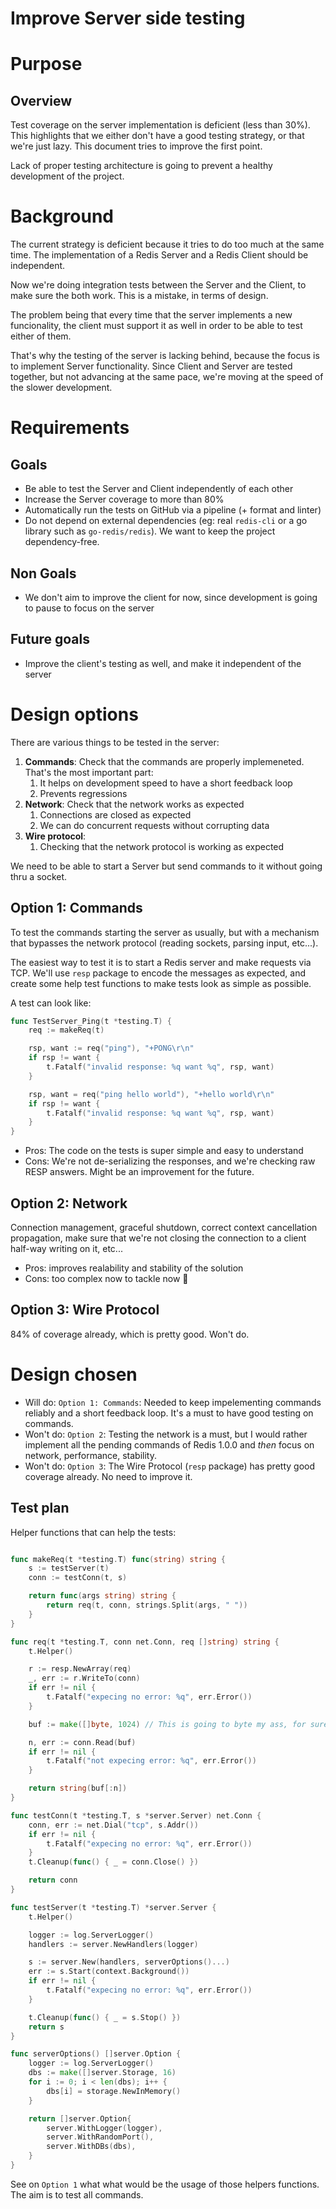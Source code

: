 Improve Server side testing
==============================

# Purpose

## Overview

Test coverage on the server implementation is deficient (less than 30%). This highlights that we either don't have a good testing strategy, or that we're just lazy. This document tries to improve the first point.

Lack of proper testing architecture is going to prevent a healthy development of the project.
 

# Background

The current strategy is deficient because it tries to do too much at the same time. The implementation of a Redis Server and a Redis Client should be independent.

Now we're doing integration tests between the Server and the Client, to make sure the both work. This is a mistake, in terms of design.

The problem being that every time that the server implements a new funcionality, the client must support it as well in order to be able to test either of them.

That's why the testing of the server is lacking behind, because the focus is to implement Server functionality. Since Client and Server are tested together, but not advancing at the same pace, we're moving at the speed of the slower development.


# Requirements

## Goals

* Be able to test the Server and Client independently of each other
* Increase the Server coverage to more than 80%
* Automatically run the tests on GitHub via a pipeline (+ format and linter)
* Do not depend on external dependencies (eg: real `redis-cli` or a go library such as `go-redis/redis`). We want to keep the project dependency-free.


## Non Goals

* We don't aim to improve the client for now, since development is going to pause to focus on the server

## Future goals

* Improve the client's testing as well, and make it independent of the server


# Design options

There are various things to be tested in the server:

1. **Commands**: Check that the commands are properly implemeneted. That's the most important part:
	1. It helps on development speed to have a short feedback loop
	1. Prevents regressions
1. **Network**: Check that the network works as expected
	1. 	Connections are closed as expected
	1. We can do concurrent requests without corrupting data
1. **Wire protocol**:
	1. Checking that the network protocol is working as expected


We need to be able to start a Server but send commands to it without going thru a socket. 


## Option 1: Commands

To test the commands starting the server as usually, but with a mechanism that bypasses the network protocol (reading sockets, parsing input, etc...).

The easiest way to test it is to start a Redis server and make requests via TCP. We'll use `resp` package to encode the messages as expected, and create some help test functions to make tests look as simple as possible.

A test can look like:

```go
func TestServer_Ping(t *testing.T) {
	req := makeReq(t)

	rsp, want := req("ping"), "+PONG\r\n"
	if rsp != want {
		t.Fatalf("invalid response: %q want %q", rsp, want)
	}

	rsp, want = req("ping hello world"), "+hello world\r\n"
	if rsp != want {
		t.Fatalf("invalid response: %q want %q", rsp, want)
	}
}
```


* Pros: The code on the tests is super simple and easy to understand
* Cons: We're not de-serializing the responses, and we're checking raw RESP answers. Might be an improvement for the future.

## Option 2: Network

Connection management, graceful shutdown, correct context cancellation propagation, make sure that we're not closing the connection to a client half-way writing on it, etc...

* Pros: improves realability and stability of the solution
* Cons: too complex now to tackle now 🚫


## Option 3: Wire Protocol

84% of coverage already, which is pretty good. Won't do.

# Design chosen

* Will do: `Option 1: Commands`: Needed to keep impelementing commands reliably and a short feedback loop. It's a must to have good testing on commands.
* Won't do: `Option 2`: Testing the network is a must, but I would rather implement all the pending commands of Redis 1.0.0 and _then_ focus on network, performance, stability.
* Won't do: `Option 3`: The Wire Protocol (`resp` package) has pretty good coverage already. No need to improve it.


## Test plan

Helper functions that can help the tests:

```go

func makeReq(t *testing.T) func(string) string {
	s := testServer(t)
	conn := testConn(t, s)

	return func(args string) string {
		return req(t, conn, strings.Split(args, " "))
	}
}

func req(t *testing.T, conn net.Conn, req []string) string {
	t.Helper()

	r := resp.NewArray(req)
	_, err := r.WriteTo(conn)
	if err != nil {
		t.Fatalf("expecing no error: %q", err.Error())
	}

	buf := make([]byte, 1024) // This is going to byte my ass, for sure

	n, err := conn.Read(buf)
	if err != nil {
		t.Fatalf("not expecing error: %q", err.Error())
	}

	return string(buf[:n])
}

func testConn(t *testing.T, s *server.Server) net.Conn {
	conn, err := net.Dial("tcp", s.Addr())
	if err != nil {
		t.Fatalf("expecing no error: %q", err.Error())
	}
	t.Cleanup(func() { _ = conn.Close() })

	return conn
}

func testServer(t *testing.T) *server.Server {
	t.Helper()

	logger := log.ServerLogger()
	handlers := server.NewHandlers(logger)

	s := server.New(handlers, serverOptions()...)
	err := s.Start(context.Background())
	if err != nil {
		t.Fatalf("expecing no error: %q", err.Error())
	}

	t.Cleanup(func() { _ = s.Stop() })
	return s
}

func serverOptions() []server.Option {
	logger := log.ServerLogger()
	dbs := make([]server.Storage, 16)
	for i := 0; i < len(dbs); i++ {
		dbs[i] = storage.NewInMemory()
	}

	return []server.Option{
		server.WithLogger(logger),
		server.WithRandomPort(),
		server.WithDBs(dbs),
	}
}
```

See on `Option 1` what what would be the usage of those helpers functions. The aim is to test all commands.
